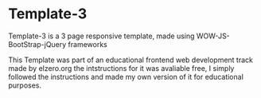 # Template-3
Template-3 is a 3 page responsive template, made using WOW-JS-BootStrap-jQuery frameworks

This Template was part of an educational frontend web development track made by elzero.org
the intstructions for it was avaliable free, I simply followed the instructions and made my own version of it for educational purposes.

